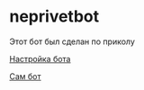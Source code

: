 # neprivetbot
<p>Этот бот был сделан по приколу<p>
<p><a href="https://github.com/HSDChannel/neprivetbot/blob/main/install.txt">Настройка бота</a> <p>
<p><a href="http://t.me/neprivetrubot">Сам бот</a> <p>

